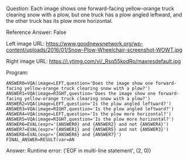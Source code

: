 Question: Each image shows one forward-facing yellow-orange truck clearing snow with a plow, but one truck has a plow angled leftward, and the other truck has its plow more horizontal.

Reference Answer: False

Left image URL: https://www.goodnewsnetwork.org/wp-content/uploads/2016/01/Snow-Plow-Wheelchair-screenshot-WOWT.jpg

Right image URL: https://i.ytimg.com/vi/_Rsq55kodRo/maxresdefault.jpg

Program:

```
ANSWER0=VQA(image=LEFT,question='Does the image show one forward-facing yellow-orange truck clearing snow with a plow?')
ANSWER1=VQA(image=RIGHT,question='Does the image show one forward-facing yellow-orange truck clearing snow with a plow?')
ANSWER2=VQA(image=LEFT,question='Is the plow angled leftward?')
ANSWER3=VQA(image=RIGHT,question='Is the plow angled leftward?')
ANSWER4=VQA(image=LEFT,question='Is the plow more horizontal?')
ANSWER5=VQA(image=RIGHT,question='Is the plow more horizontal?')
ANSWER6=EVAL(expr='{ANSWER0} and {ANSWER2} and not {ANSWER4}')
ANSWER7=EVAL(expr='{ANSWER1} and {ANSWER5} and not {ANSWER3}')
ANSWER8=EVAL(expr='{ANSWER6} and {ANSWER7}')
FINAL_ANSWER=RESULT(var=AN
```
Answer: Runtime error: ('EOF in multi-line statement', (2, 0))

